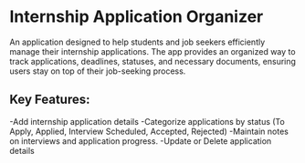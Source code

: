 # Internship Application Organizer

An application designed to help students and job seekers efficiently manage their
internship applications. The app provides an organized way to track applications, deadlines,
statuses, and necessary documents, ensuring users stay on top of their job-seeking process.

## Key Features:
-Add internship application details 
-Categorize applications by status (To Apply, Applied, Interview Scheduled, Accepted, Rejected)
-Maintain notes on interviews and application progress.
-Update or Delete application details

